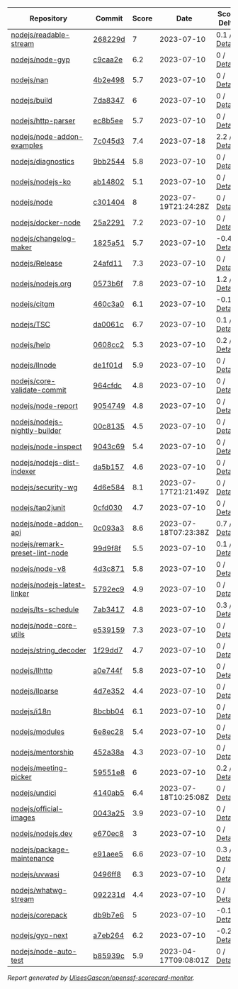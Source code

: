 <!-- OPENSSF-SCORECARD-MONITOR:START -->

| Repository | Commit | Score | Date | Score Delta | Report | StepSecurity |
| -- | -- | -- | -- | -- | -- | -- |
| [nodejs/readable-stream](https://github.com/nodejs/readable-stream) | [268229d](https://github.com/nodejs/readable-stream/commit/268229d67620d092ea4d64de5416f55997eadbaa) | 7 | 2023-07-10 | 0.1 / [Details](https://kooltheba.github.io/openssf-scorecard-api-visualizer/#/projects/github.com/nodejs/readable-stream/compare/50435d1b31a9d08741c82c7f6b74a3c696537c3c/268229d67620d092ea4d64de5416f55997eadbaa) | [View](https://kooltheba.github.io/openssf-scorecard-api-visualizer/#/projects/github.com/nodejs/readable-stream/commit/268229d67620d092ea4d64de5416f55997eadbaa) | [Fix it](https://app.stepsecurity.io/securerepo?repo=nodejs/readable-stream) |
| [nodejs/node-gyp](https://github.com/nodejs/node-gyp) | [c9caa2e](https://github.com/nodejs/node-gyp/commit/c9caa2ecf3c7deae68444ce8fabb32d2dca651cd) | 6.2 | 2023-07-10 | 0 / [Details](https://kooltheba.github.io/openssf-scorecard-api-visualizer/#/projects/github.com/nodejs/node-gyp/compare/53c99ae573bd5a5435e843b7de6b2e684f4de4d3/c9caa2ecf3c7deae68444ce8fabb32d2dca651cd) | [View](https://kooltheba.github.io/openssf-scorecard-api-visualizer/#/projects/github.com/nodejs/node-gyp/commit/c9caa2ecf3c7deae68444ce8fabb32d2dca651cd) | [Fix it](https://app.stepsecurity.io/securerepo?repo=nodejs/node-gyp) |
| [nodejs/nan](https://github.com/nodejs/nan) | [4b2e498](https://github.com/nodejs/nan/commit/4b2e498b011fdcec517827c1b1e697516007d72e) | 5.7 | 2023-07-10 | 0 / [Details](https://kooltheba.github.io/openssf-scorecard-api-visualizer/#/projects/github.com/nodejs/nan/compare/4b2e498b011fdcec517827c1b1e697516007d72e/4b2e498b011fdcec517827c1b1e697516007d72e) | [View](https://kooltheba.github.io/openssf-scorecard-api-visualizer/#/projects/github.com/nodejs/nan/commit/4b2e498b011fdcec517827c1b1e697516007d72e) | [Fix it](https://app.stepsecurity.io/securerepo?repo=nodejs/nan) |
| [nodejs/build](https://github.com/nodejs/build) | [7da8347](https://github.com/nodejs/build/commit/7da8347ca90501fb278983fec4112ab232d71f8a) | 6 | 2023-07-10 | 0 / [Details](https://kooltheba.github.io/openssf-scorecard-api-visualizer/#/projects/github.com/nodejs/build/compare/01d576e51d4e523d6b346cb96557b6ec96ea8cfc/7da8347ca90501fb278983fec4112ab232d71f8a) | [View](https://kooltheba.github.io/openssf-scorecard-api-visualizer/#/projects/github.com/nodejs/build/commit/7da8347ca90501fb278983fec4112ab232d71f8a) | [Fix it](https://app.stepsecurity.io/securerepo?repo=nodejs/build) |
| [nodejs/http-parser](https://github.com/nodejs/http-parser) | [ec8b5ee](https://github.com/nodejs/http-parser/commit/ec8b5ee63f0e51191ea43bb0c6eac7bfbff3141d) | 5.7 | 2023-07-10 | 0 / [Details](https://kooltheba.github.io/openssf-scorecard-api-visualizer/#/projects/github.com/nodejs/http-parser/compare/ec8b5ee63f0e51191ea43bb0c6eac7bfbff3141d/ec8b5ee63f0e51191ea43bb0c6eac7bfbff3141d) | [View](https://kooltheba.github.io/openssf-scorecard-api-visualizer/#/projects/github.com/nodejs/http-parser/commit/ec8b5ee63f0e51191ea43bb0c6eac7bfbff3141d) | [Fix it](https://app.stepsecurity.io/securerepo?repo=nodejs/http-parser) |
| [nodejs/node-addon-examples](https://github.com/nodejs/node-addon-examples) | [7c045d3](https://github.com/nodejs/node-addon-examples/commit/7c045d3f93ae75967bb2b02044a490852811fdc0) | 7.4 | 2023-07-18 | 2.2 / [Details](https://kooltheba.github.io/openssf-scorecard-api-visualizer/#/projects/github.com/nodejs/node-addon-examples/compare/ebcb9fe73cda6b8487cbc8ea477c5615fb3179fc/7c045d3f93ae75967bb2b02044a490852811fdc0) | [View](https://kooltheba.github.io/openssf-scorecard-api-visualizer/#/projects/github.com/nodejs/node-addon-examples/commit/7c045d3f93ae75967bb2b02044a490852811fdc0) | [Fix it](https://app.stepsecurity.io/securerepo?repo=nodejs/node-addon-examples) |
| [nodejs/diagnostics](https://github.com/nodejs/diagnostics) | [9bb2544](https://github.com/nodejs/diagnostics/commit/9bb2544d2ec205d9364e99331262ea97b5f8446b) | 5.8 | 2023-07-10 | 0 / [Details](https://kooltheba.github.io/openssf-scorecard-api-visualizer/#/projects/github.com/nodejs/diagnostics/compare/9bb2544d2ec205d9364e99331262ea97b5f8446b/9bb2544d2ec205d9364e99331262ea97b5f8446b) | [View](https://kooltheba.github.io/openssf-scorecard-api-visualizer/#/projects/github.com/nodejs/diagnostics/commit/9bb2544d2ec205d9364e99331262ea97b5f8446b) | [Fix it](https://app.stepsecurity.io/securerepo?repo=nodejs/diagnostics) |
| [nodejs/nodejs-ko](https://github.com/nodejs/nodejs-ko) | [ab14802](https://github.com/nodejs/nodejs-ko/commit/ab14802dc2e7288bdc4353a24176dce2f4ba9dff) | 5.1 | 2023-07-10 | 0 / [Details](https://kooltheba.github.io/openssf-scorecard-api-visualizer/#/projects/github.com/nodejs/nodejs-ko/compare/ab14802dc2e7288bdc4353a24176dce2f4ba9dff/ab14802dc2e7288bdc4353a24176dce2f4ba9dff) | [View](https://kooltheba.github.io/openssf-scorecard-api-visualizer/#/projects/github.com/nodejs/nodejs-ko/commit/ab14802dc2e7288bdc4353a24176dce2f4ba9dff) | [Fix it](https://app.stepsecurity.io/securerepo?repo=nodejs/nodejs-ko) |
| [nodejs/node](https://github.com/nodejs/node) | [c301404](https://github.com/nodejs/node/commit/c301404105a7256b79a0b8c4522ce47af96dfa17) | 8 | 2023-07-19T21:24:28Z | 0 / [Details](https://kooltheba.github.io/openssf-scorecard-api-visualizer/#/projects/github.com/nodejs/node/compare/b5e16adb1d155759e7db405eead5a43cd425785d/c301404105a7256b79a0b8c4522ce47af96dfa17) | [View](https://kooltheba.github.io/openssf-scorecard-api-visualizer/#/projects/github.com/nodejs/node/commit/c301404105a7256b79a0b8c4522ce47af96dfa17) | [Fix it](https://app.stepsecurity.io/securerepo?repo=nodejs/node) |
| [nodejs/docker-node](https://github.com/nodejs/docker-node) | [25a2291](https://github.com/nodejs/docker-node/commit/25a2291c9e10d662b1466710dbf94f1a5685dd93) | 7.2 | 2023-07-10 | 0 / [Details](https://kooltheba.github.io/openssf-scorecard-api-visualizer/#/projects/github.com/nodejs/docker-node/compare/a98a5139e7296003e489d77a387a1fd355693fdf/25a2291c9e10d662b1466710dbf94f1a5685dd93) | [View](https://kooltheba.github.io/openssf-scorecard-api-visualizer/#/projects/github.com/nodejs/docker-node/commit/25a2291c9e10d662b1466710dbf94f1a5685dd93) | [Fix it](https://app.stepsecurity.io/securerepo?repo=nodejs/docker-node) |
| [nodejs/changelog-maker](https://github.com/nodejs/changelog-maker) | [1825a51](https://github.com/nodejs/changelog-maker/commit/1825a51d6cc751dff4020868da11325771504754) | 5.7 | 2023-07-10 | -0.4 / [Details](https://kooltheba.github.io/openssf-scorecard-api-visualizer/#/projects/github.com/nodejs/changelog-maker/compare/1825a51d6cc751dff4020868da11325771504754/1825a51d6cc751dff4020868da11325771504754) | [View](https://kooltheba.github.io/openssf-scorecard-api-visualizer/#/projects/github.com/nodejs/changelog-maker/commit/1825a51d6cc751dff4020868da11325771504754) | [Fix it](https://app.stepsecurity.io/securerepo?repo=nodejs/changelog-maker) |
| [nodejs/Release](https://github.com/nodejs/Release) | [24afd11](https://github.com/nodejs/Release/commit/24afd116816e75691d0f184bba8d4600fd3feb3b) | 7.3 | 2023-07-10 | 0 / [Details](https://kooltheba.github.io/openssf-scorecard-api-visualizer/#/projects/github.com/nodejs/Release/compare/b4b46113a259b19db074a7fd47b552d84c0883f4/24afd116816e75691d0f184bba8d4600fd3feb3b) | [View](https://kooltheba.github.io/openssf-scorecard-api-visualizer/#/projects/github.com/nodejs/Release/commit/24afd116816e75691d0f184bba8d4600fd3feb3b) | [Fix it](https://app.stepsecurity.io/securerepo?repo=nodejs/Release) |
| [nodejs/nodejs.org](https://github.com/nodejs/nodejs.org) | [0573b6f](https://github.com/nodejs/nodejs.org/commit/0573b6fdcd6b3b2634346074ffb34fec8db0511d) | 7.8 | 2023-07-10 | 1.2 / [Details](https://kooltheba.github.io/openssf-scorecard-api-visualizer/#/projects/github.com/nodejs/nodejs.org/compare/54c1e9e59adcbd0212eff819b6dd29b1a73708b9/0573b6fdcd6b3b2634346074ffb34fec8db0511d) | [View](https://kooltheba.github.io/openssf-scorecard-api-visualizer/#/projects/github.com/nodejs/nodejs.org/commit/0573b6fdcd6b3b2634346074ffb34fec8db0511d) | [Fix it](https://app.stepsecurity.io/securerepo?repo=nodejs/nodejs.org) |
| [nodejs/citgm](https://github.com/nodejs/citgm) | [460c3a0](https://github.com/nodejs/citgm/commit/460c3a008f1c33bda2e136631d0162479419ed36) | 6.1 | 2023-07-10 | -0.1 / [Details](https://kooltheba.github.io/openssf-scorecard-api-visualizer/#/projects/github.com/nodejs/citgm/compare/460c3a008f1c33bda2e136631d0162479419ed36/460c3a008f1c33bda2e136631d0162479419ed36) | [View](https://kooltheba.github.io/openssf-scorecard-api-visualizer/#/projects/github.com/nodejs/citgm/commit/460c3a008f1c33bda2e136631d0162479419ed36) | [Fix it](https://app.stepsecurity.io/securerepo?repo=nodejs/citgm) |
| [nodejs/TSC](https://github.com/nodejs/TSC) | [da0061c](https://github.com/nodejs/TSC/commit/da0061c30550f4f3d45f17998ca1c240f81ae3c3) | 6.7 | 2023-07-10 | 0.1 / [Details](https://kooltheba.github.io/openssf-scorecard-api-visualizer/#/projects/github.com/nodejs/TSC/compare/baf3284e8632ed5c86357bb4085caee5fe54b78a/da0061c30550f4f3d45f17998ca1c240f81ae3c3) | [View](https://kooltheba.github.io/openssf-scorecard-api-visualizer/#/projects/github.com/nodejs/TSC/commit/da0061c30550f4f3d45f17998ca1c240f81ae3c3) | [Fix it](https://app.stepsecurity.io/securerepo?repo=nodejs/TSC) |
| [nodejs/help](https://github.com/nodejs/help) | [0608cc2](https://github.com/nodejs/help/commit/0608cc214bff6701f81d0554791dda3f78fee3f0) | 5.3 | 2023-07-10 | 0.2 / [Details](https://kooltheba.github.io/openssf-scorecard-api-visualizer/#/projects/github.com/nodejs/help/compare/0608cc214bff6701f81d0554791dda3f78fee3f0/0608cc214bff6701f81d0554791dda3f78fee3f0) | [View](https://kooltheba.github.io/openssf-scorecard-api-visualizer/#/projects/github.com/nodejs/help/commit/0608cc214bff6701f81d0554791dda3f78fee3f0) | [Fix it](https://app.stepsecurity.io/securerepo?repo=nodejs/help) |
| [nodejs/llnode](https://github.com/nodejs/llnode) | [de1f01d](https://github.com/nodejs/llnode/commit/de1f01d70a5c58111dd873d340f898023e4e8fe6) | 5.9 | 2023-07-10 | 0 / [Details](https://kooltheba.github.io/openssf-scorecard-api-visualizer/#/projects/github.com/nodejs/llnode/compare/de1f01d70a5c58111dd873d340f898023e4e8fe6/de1f01d70a5c58111dd873d340f898023e4e8fe6) | [View](https://kooltheba.github.io/openssf-scorecard-api-visualizer/#/projects/github.com/nodejs/llnode/commit/de1f01d70a5c58111dd873d340f898023e4e8fe6) | [Fix it](https://app.stepsecurity.io/securerepo?repo=nodejs/llnode) |
| [nodejs/core-validate-commit](https://github.com/nodejs/core-validate-commit) | [964cfdc](https://github.com/nodejs/core-validate-commit/commit/964cfdcd8e0090e3c6493d9af2e38839ea0575cc) | 4.8 | 2023-07-10 | 0 / [Details](https://kooltheba.github.io/openssf-scorecard-api-visualizer/#/projects/github.com/nodejs/core-validate-commit/compare/964cfdcd8e0090e3c6493d9af2e38839ea0575cc/964cfdcd8e0090e3c6493d9af2e38839ea0575cc) | [View](https://kooltheba.github.io/openssf-scorecard-api-visualizer/#/projects/github.com/nodejs/core-validate-commit/commit/964cfdcd8e0090e3c6493d9af2e38839ea0575cc) | [Fix it](https://app.stepsecurity.io/securerepo?repo=nodejs/core-validate-commit) |
| [nodejs/node-report](https://github.com/nodejs/node-report) | [9054749](https://github.com/nodejs/node-report/commit/90547492f5da29948b00a19b13490b2ebe2c0cd6) | 4.8 | 2023-07-10 | 0 / [Details](https://kooltheba.github.io/openssf-scorecard-api-visualizer/#/projects/github.com/nodejs/node-report/compare/90547492f5da29948b00a19b13490b2ebe2c0cd6/90547492f5da29948b00a19b13490b2ebe2c0cd6) | [View](https://kooltheba.github.io/openssf-scorecard-api-visualizer/#/projects/github.com/nodejs/node-report/commit/90547492f5da29948b00a19b13490b2ebe2c0cd6) | [Fix it](https://app.stepsecurity.io/securerepo?repo=nodejs/node-report) |
| [nodejs/nodejs-nightly-builder](https://github.com/nodejs/nodejs-nightly-builder) | [00c8135](https://github.com/nodejs/nodejs-nightly-builder/commit/00c8135102b0e272ed1d8950845a5412cc9bc237) | 4.5 | 2023-07-10 | 0 / [Details](https://kooltheba.github.io/openssf-scorecard-api-visualizer/#/projects/github.com/nodejs/nodejs-nightly-builder/compare/00c8135102b0e272ed1d8950845a5412cc9bc237/00c8135102b0e272ed1d8950845a5412cc9bc237) | [View](https://kooltheba.github.io/openssf-scorecard-api-visualizer/#/projects/github.com/nodejs/nodejs-nightly-builder/commit/00c8135102b0e272ed1d8950845a5412cc9bc237) | [Fix it](https://app.stepsecurity.io/securerepo?repo=nodejs/nodejs-nightly-builder) |
| [nodejs/node-inspect](https://github.com/nodejs/node-inspect) | [9043c69](https://github.com/nodejs/node-inspect/commit/9043c6986822cf499829c079f9a7debf0a95403f) | 5.4 | 2023-07-10 | 0 / [Details](https://kooltheba.github.io/openssf-scorecard-api-visualizer/#/projects/github.com/nodejs/node-inspect/compare/9043c6986822cf499829c079f9a7debf0a95403f/9043c6986822cf499829c079f9a7debf0a95403f) | [View](https://kooltheba.github.io/openssf-scorecard-api-visualizer/#/projects/github.com/nodejs/node-inspect/commit/9043c6986822cf499829c079f9a7debf0a95403f) | [Fix it](https://app.stepsecurity.io/securerepo?repo=nodejs/node-inspect) |
| [nodejs/nodejs-dist-indexer](https://github.com/nodejs/nodejs-dist-indexer) | [da5b157](https://github.com/nodejs/nodejs-dist-indexer/commit/da5b1572f3d96b54a151fc0e9123d8011ad7afb3) | 4.6 | 2023-07-10 | 0 / [Details](https://kooltheba.github.io/openssf-scorecard-api-visualizer/#/projects/github.com/nodejs/nodejs-dist-indexer/compare/da5b1572f3d96b54a151fc0e9123d8011ad7afb3/da5b1572f3d96b54a151fc0e9123d8011ad7afb3) | [View](https://kooltheba.github.io/openssf-scorecard-api-visualizer/#/projects/github.com/nodejs/nodejs-dist-indexer/commit/da5b1572f3d96b54a151fc0e9123d8011ad7afb3) | [Fix it](https://app.stepsecurity.io/securerepo?repo=nodejs/nodejs-dist-indexer) |
| [nodejs/security-wg](https://github.com/nodejs/security-wg) | [4d6e584](https://github.com/nodejs/security-wg/commit/4d6e584847bc1bbe3fdbcebe16b45d45260b87e6) | 8.1 | 2023-07-17T21:21:49Z | 0 / [Details](https://kooltheba.github.io/openssf-scorecard-api-visualizer/#/projects/github.com/nodejs/security-wg/compare/1ab64fe21f28e2ca858ca317251dea36951b4c3f/4d6e584847bc1bbe3fdbcebe16b45d45260b87e6) | [View](https://kooltheba.github.io/openssf-scorecard-api-visualizer/#/projects/github.com/nodejs/security-wg/commit/4d6e584847bc1bbe3fdbcebe16b45d45260b87e6) | [Fix it](https://app.stepsecurity.io/securerepo?repo=nodejs/security-wg) |
| [nodejs/tap2junit](https://github.com/nodejs/tap2junit) | [0cfd030](https://github.com/nodejs/tap2junit/commit/0cfd0301af2f5fa10d41bda0e101e915bd24a5cf) | 4.7 | 2023-07-10 | 0 / [Details](https://kooltheba.github.io/openssf-scorecard-api-visualizer/#/projects/github.com/nodejs/tap2junit/compare/0cfd0301af2f5fa10d41bda0e101e915bd24a5cf/0cfd0301af2f5fa10d41bda0e101e915bd24a5cf) | [View](https://kooltheba.github.io/openssf-scorecard-api-visualizer/#/projects/github.com/nodejs/tap2junit/commit/0cfd0301af2f5fa10d41bda0e101e915bd24a5cf) | [Fix it](https://app.stepsecurity.io/securerepo?repo=nodejs/tap2junit) |
| [nodejs/node-addon-api](https://github.com/nodejs/node-addon-api) | [0c093a3](https://github.com/nodejs/node-addon-api/commit/0c093a33e8fa067680ce4a44169e058c5d30e983) | 8.6 | 2023-07-18T07:23:38Z | 0.7 / [Details](https://kooltheba.github.io/openssf-scorecard-api-visualizer/#/projects/github.com/nodejs/node-addon-api/compare/afa494ef7f95148a1388813d69628e6367d6f600/0c093a33e8fa067680ce4a44169e058c5d30e983) | [View](https://kooltheba.github.io/openssf-scorecard-api-visualizer/#/projects/github.com/nodejs/node-addon-api/commit/0c093a33e8fa067680ce4a44169e058c5d30e983) | [Fix it](https://app.stepsecurity.io/securerepo?repo=nodejs/node-addon-api) |
| [nodejs/remark-preset-lint-node](https://github.com/nodejs/remark-preset-lint-node) | [99d9f8f](https://github.com/nodejs/remark-preset-lint-node/commit/99d9f8feea37bbd649d218e9534de948f1181bd3) | 5.5 | 2023-07-10 | 0.1 / [Details](https://kooltheba.github.io/openssf-scorecard-api-visualizer/#/projects/github.com/nodejs/remark-preset-lint-node/compare/69a4c2cdca14a70d1c73f00e5cd4e8e6629f37e1/99d9f8feea37bbd649d218e9534de948f1181bd3) | [View](https://kooltheba.github.io/openssf-scorecard-api-visualizer/#/projects/github.com/nodejs/remark-preset-lint-node/commit/99d9f8feea37bbd649d218e9534de948f1181bd3) | [Fix it](https://app.stepsecurity.io/securerepo?repo=nodejs/remark-preset-lint-node) |
| [nodejs/node-v8](https://github.com/nodejs/node-v8) | [4d3c871](https://github.com/nodejs/node-v8/commit/4d3c8710c78f5bb9f3b7ecfab4db4f42b364e80d) | 5.8 | 2023-07-10 | 0 / [Details](https://kooltheba.github.io/openssf-scorecard-api-visualizer/#/projects/github.com/nodejs/node-v8/compare/4d3c8710c78f5bb9f3b7ecfab4db4f42b364e80d/4d3c8710c78f5bb9f3b7ecfab4db4f42b364e80d) | [View](https://kooltheba.github.io/openssf-scorecard-api-visualizer/#/projects/github.com/nodejs/node-v8/commit/4d3c8710c78f5bb9f3b7ecfab4db4f42b364e80d) | [Fix it](https://app.stepsecurity.io/securerepo?repo=nodejs/node-v8) |
| [nodejs/nodejs-latest-linker](https://github.com/nodejs/nodejs-latest-linker) | [5792ec9](https://github.com/nodejs/nodejs-latest-linker/commit/5792ec991efc5b35aa67e14b45d5120fba369edd) | 4.9 | 2023-07-10 | 0 / [Details](https://kooltheba.github.io/openssf-scorecard-api-visualizer/#/projects/github.com/nodejs/nodejs-latest-linker/compare/5792ec991efc5b35aa67e14b45d5120fba369edd/5792ec991efc5b35aa67e14b45d5120fba369edd) | [View](https://kooltheba.github.io/openssf-scorecard-api-visualizer/#/projects/github.com/nodejs/nodejs-latest-linker/commit/5792ec991efc5b35aa67e14b45d5120fba369edd) | [Fix it](https://app.stepsecurity.io/securerepo?repo=nodejs/nodejs-latest-linker) |
| [nodejs/lts-schedule](https://github.com/nodejs/lts-schedule) | [7ab3417](https://github.com/nodejs/lts-schedule/commit/7ab3417749715bd6665eb840da54a5bea696ecc0) | 4.8 | 2023-07-10 | 0.3 / [Details](https://kooltheba.github.io/openssf-scorecard-api-visualizer/#/projects/github.com/nodejs/lts-schedule/compare/d5bd02cd237e085348785b88a19b01e5cd57c558/7ab3417749715bd6665eb840da54a5bea696ecc0) | [View](https://kooltheba.github.io/openssf-scorecard-api-visualizer/#/projects/github.com/nodejs/lts-schedule/commit/7ab3417749715bd6665eb840da54a5bea696ecc0) | [Fix it](https://app.stepsecurity.io/securerepo?repo=nodejs/lts-schedule) |
| [nodejs/node-core-utils](https://github.com/nodejs/node-core-utils) | [e539159](https://github.com/nodejs/node-core-utils/commit/e5391595e5b046fcf267873add531da5cd0af8b9) | 7.3 | 2023-07-10 | 0 / [Details](https://kooltheba.github.io/openssf-scorecard-api-visualizer/#/projects/github.com/nodejs/node-core-utils/compare/015bf203aecb918d9af7949280c9b8c936fef7b7/e5391595e5b046fcf267873add531da5cd0af8b9) | [View](https://kooltheba.github.io/openssf-scorecard-api-visualizer/#/projects/github.com/nodejs/node-core-utils/commit/e5391595e5b046fcf267873add531da5cd0af8b9) | [Fix it](https://app.stepsecurity.io/securerepo?repo=nodejs/node-core-utils) |
| [nodejs/string_decoder](https://github.com/nodejs/string_decoder) | [1f29dd7](https://github.com/nodejs/string_decoder/commit/1f29dd715a6c829da89e869af7dafc231c20ed9f) | 4.7 | 2023-07-10 | 0 / [Details](https://kooltheba.github.io/openssf-scorecard-api-visualizer/#/projects/github.com/nodejs/string_decoder/compare/1f29dd715a6c829da89e869af7dafc231c20ed9f/1f29dd715a6c829da89e869af7dafc231c20ed9f) | [View](https://kooltheba.github.io/openssf-scorecard-api-visualizer/#/projects/github.com/nodejs/string_decoder/commit/1f29dd715a6c829da89e869af7dafc231c20ed9f) | [Fix it](https://app.stepsecurity.io/securerepo?repo=nodejs/string_decoder) |
| [nodejs/llhttp](https://github.com/nodejs/llhttp) | [a0e744f](https://github.com/nodejs/llhttp/commit/a0e744f850d8101a51284868ffdf745bcfe4fbcc) | 5.8 | 2023-07-10 | 0 / [Details](https://kooltheba.github.io/openssf-scorecard-api-visualizer/#/projects/github.com/nodejs/llhttp/compare/a0e744f850d8101a51284868ffdf745bcfe4fbcc/a0e744f850d8101a51284868ffdf745bcfe4fbcc) | [View](https://kooltheba.github.io/openssf-scorecard-api-visualizer/#/projects/github.com/nodejs/llhttp/commit/a0e744f850d8101a51284868ffdf745bcfe4fbcc) | [Fix it](https://app.stepsecurity.io/securerepo?repo=nodejs/llhttp) |
| [nodejs/llparse](https://github.com/nodejs/llparse) | [4d7e352](https://github.com/nodejs/llparse/commit/4d7e35267870b576f41112f6f720f4a1009b10b8) | 4.4 | 2023-07-10 | 0 / [Details](https://kooltheba.github.io/openssf-scorecard-api-visualizer/#/projects/github.com/nodejs/llparse/compare/4d7e35267870b576f41112f6f720f4a1009b10b8/4d7e35267870b576f41112f6f720f4a1009b10b8) | [View](https://kooltheba.github.io/openssf-scorecard-api-visualizer/#/projects/github.com/nodejs/llparse/commit/4d7e35267870b576f41112f6f720f4a1009b10b8) | [Fix it](https://app.stepsecurity.io/securerepo?repo=nodejs/llparse) |
| [nodejs/i18n](https://github.com/nodejs/i18n) | [8bcbb04](https://github.com/nodejs/i18n/commit/8bcbb04a212b5ea65ba362407d1c65a3aaefc392) | 6.1 | 2023-07-10 | 0 / [Details](https://kooltheba.github.io/openssf-scorecard-api-visualizer/#/projects/github.com/nodejs/i18n/compare/8bcbb04a212b5ea65ba362407d1c65a3aaefc392/8bcbb04a212b5ea65ba362407d1c65a3aaefc392) | [View](https://kooltheba.github.io/openssf-scorecard-api-visualizer/#/projects/github.com/nodejs/i18n/commit/8bcbb04a212b5ea65ba362407d1c65a3aaefc392) | [Fix it](https://app.stepsecurity.io/securerepo?repo=nodejs/i18n) |
| [nodejs/modules](https://github.com/nodejs/modules) | [6e8ec28](https://github.com/nodejs/modules/commit/6e8ec28d20993ed8a7815c82255471ac628f2c3d) | 5.4 | 2023-07-10 | 0 / [Details](https://kooltheba.github.io/openssf-scorecard-api-visualizer/#/projects/github.com/nodejs/modules/compare/6e8ec28d20993ed8a7815c82255471ac628f2c3d/6e8ec28d20993ed8a7815c82255471ac628f2c3d) | [View](https://kooltheba.github.io/openssf-scorecard-api-visualizer/#/projects/github.com/nodejs/modules/commit/6e8ec28d20993ed8a7815c82255471ac628f2c3d) | [Fix it](https://app.stepsecurity.io/securerepo?repo=nodejs/modules) |
| [nodejs/mentorship](https://github.com/nodejs/mentorship) | [452a38a](https://github.com/nodejs/mentorship/commit/452a38aec26bb4d9256b2dcde79c51ffd44cd2b7) | 4.3 | 2023-07-10 | 0 / [Details](https://kooltheba.github.io/openssf-scorecard-api-visualizer/#/projects/github.com/nodejs/mentorship/compare/452a38aec26bb4d9256b2dcde79c51ffd44cd2b7/452a38aec26bb4d9256b2dcde79c51ffd44cd2b7) | [View](https://kooltheba.github.io/openssf-scorecard-api-visualizer/#/projects/github.com/nodejs/mentorship/commit/452a38aec26bb4d9256b2dcde79c51ffd44cd2b7) | [Fix it](https://app.stepsecurity.io/securerepo?repo=nodejs/mentorship) |
| [nodejs/meeting-picker](https://github.com/nodejs/meeting-picker) | [59551e8](https://github.com/nodejs/meeting-picker/commit/59551e89e5eaba260610a702dbd125d8117795b6) | 6 | 2023-07-10 | 0.2 / [Details](https://kooltheba.github.io/openssf-scorecard-api-visualizer/#/projects/github.com/nodejs/meeting-picker/compare/443f9642c34a3580817b6925e857c10b97e4f1a8/59551e89e5eaba260610a702dbd125d8117795b6) | [View](https://kooltheba.github.io/openssf-scorecard-api-visualizer/#/projects/github.com/nodejs/meeting-picker/commit/59551e89e5eaba260610a702dbd125d8117795b6) | [Fix it](https://app.stepsecurity.io/securerepo?repo=nodejs/meeting-picker) |
| [nodejs/undici](https://github.com/nodejs/undici) | [4140ab5](https://github.com/nodejs/undici/commit/4140ab5ed508bb7473bd3f1bf2f04f2f5845f288) | 6.4 | 2023-07-18T10:25:08Z | 0 / [Details](https://kooltheba.github.io/openssf-scorecard-api-visualizer/#/projects/github.com/nodejs/undici/compare/593c56c2553ccd4fa651bbb288abd48a15f51a36/4140ab5ed508bb7473bd3f1bf2f04f2f5845f288) | [View](https://kooltheba.github.io/openssf-scorecard-api-visualizer/#/projects/github.com/nodejs/undici/commit/4140ab5ed508bb7473bd3f1bf2f04f2f5845f288) | [Fix it](https://app.stepsecurity.io/securerepo?repo=nodejs/undici) |
| [nodejs/official-images](https://github.com/nodejs/official-images) | [0043a25](https://github.com/nodejs/official-images/commit/0043a2597f764b1c0374abd06c57d496d6cc8ffd) | 3.9 | 2023-07-10 | 0 / [Details](https://kooltheba.github.io/openssf-scorecard-api-visualizer/#/projects/github.com/nodejs/official-images/compare/0043a2597f764b1c0374abd06c57d496d6cc8ffd/0043a2597f764b1c0374abd06c57d496d6cc8ffd) | [View](https://kooltheba.github.io/openssf-scorecard-api-visualizer/#/projects/github.com/nodejs/official-images/commit/0043a2597f764b1c0374abd06c57d496d6cc8ffd) | [Fix it](https://app.stepsecurity.io/securerepo?repo=nodejs/official-images) |
| [nodejs/nodejs.dev](https://github.com/nodejs/nodejs.dev) | [e670ec8](https://github.com/nodejs/nodejs.dev/commit/e670ec88c82119ed3141d97e24a2e98630a304c9) | 3 | 2023-07-10 | 0 / [Details](https://kooltheba.github.io/openssf-scorecard-api-visualizer/#/projects/github.com/nodejs/nodejs.dev/compare/5a66d4102570ac8693a927b5ed2b440967fb29d3/e670ec88c82119ed3141d97e24a2e98630a304c9) | [View](https://kooltheba.github.io/openssf-scorecard-api-visualizer/#/projects/github.com/nodejs/nodejs.dev/commit/e670ec88c82119ed3141d97e24a2e98630a304c9) | [Fix it](https://app.stepsecurity.io/securerepo?repo=nodejs/nodejs.dev) |
| [nodejs/package-maintenance](https://github.com/nodejs/package-maintenance) | [e91aee5](https://github.com/nodejs/package-maintenance/commit/e91aee5cdbb4bf85cdb1b433d5967750531e1596) | 6.6 | 2023-07-10 | 0.3 / [Details](https://kooltheba.github.io/openssf-scorecard-api-visualizer/#/projects/github.com/nodejs/package-maintenance/compare/c1f11175431988140decf483a83a23e002d00ead/e91aee5cdbb4bf85cdb1b433d5967750531e1596) | [View](https://kooltheba.github.io/openssf-scorecard-api-visualizer/#/projects/github.com/nodejs/package-maintenance/commit/e91aee5cdbb4bf85cdb1b433d5967750531e1596) | [Fix it](https://app.stepsecurity.io/securerepo?repo=nodejs/package-maintenance) |
| [nodejs/uvwasi](https://github.com/nodejs/uvwasi) | [0496ff8](https://github.com/nodejs/uvwasi/commit/0496ff891a427c3d2ddee2142c84b5bcef4df159) | 6.3 | 2023-07-10 | 0 / [Details](https://kooltheba.github.io/openssf-scorecard-api-visualizer/#/projects/github.com/nodejs/uvwasi/compare/7dffc6b19d14aea8d63e13c49163021ec8822cee/0496ff891a427c3d2ddee2142c84b5bcef4df159) | [View](https://kooltheba.github.io/openssf-scorecard-api-visualizer/#/projects/github.com/nodejs/uvwasi/commit/0496ff891a427c3d2ddee2142c84b5bcef4df159) | [Fix it](https://app.stepsecurity.io/securerepo?repo=nodejs/uvwasi) |
| [nodejs/whatwg-stream](https://github.com/nodejs/whatwg-stream) | [092231d](https://github.com/nodejs/whatwg-stream/commit/092231da3ade919daef9b23ea4e0ed7c9a7dea80) | 4.4 | 2023-07-10 | 0 / [Details](https://kooltheba.github.io/openssf-scorecard-api-visualizer/#/projects/github.com/nodejs/whatwg-stream/compare/092231da3ade919daef9b23ea4e0ed7c9a7dea80/092231da3ade919daef9b23ea4e0ed7c9a7dea80) | [View](https://kooltheba.github.io/openssf-scorecard-api-visualizer/#/projects/github.com/nodejs/whatwg-stream/commit/092231da3ade919daef9b23ea4e0ed7c9a7dea80) | [Fix it](https://app.stepsecurity.io/securerepo?repo=nodejs/whatwg-stream) |
| [nodejs/corepack](https://github.com/nodejs/corepack) | [db9b7e6](https://github.com/nodejs/corepack/commit/db9b7e69823685dcc39f192f8237f7b46d936e22) | 5 | 2023-07-10 | -0.1 / [Details](https://kooltheba.github.io/openssf-scorecard-api-visualizer/#/projects/github.com/nodejs/corepack/compare/db9b7e69823685dcc39f192f8237f7b46d936e22/db9b7e69823685dcc39f192f8237f7b46d936e22) | [View](https://kooltheba.github.io/openssf-scorecard-api-visualizer/#/projects/github.com/nodejs/corepack/commit/db9b7e69823685dcc39f192f8237f7b46d936e22) | [Fix it](https://app.stepsecurity.io/securerepo?repo=nodejs/corepack) |
| [nodejs/gyp-next](https://github.com/nodejs/gyp-next) | [a7eb264](https://github.com/nodejs/gyp-next/commit/a7eb264d79e48319a2c203223e0ffbcccea3e9ad) | 6.2 | 2023-07-10 | -0.2 / [Details](https://kooltheba.github.io/openssf-scorecard-api-visualizer/#/projects/github.com/nodejs/gyp-next/compare/35ffeb1da8ef3fc8311e2e812cff550568f7e8a2/a7eb264d79e48319a2c203223e0ffbcccea3e9ad) | [View](https://kooltheba.github.io/openssf-scorecard-api-visualizer/#/projects/github.com/nodejs/gyp-next/commit/a7eb264d79e48319a2c203223e0ffbcccea3e9ad) | [Fix it](https://app.stepsecurity.io/securerepo?repo=nodejs/gyp-next) |
| [nodejs/node-auto-test](https://github.com/nodejs/node-auto-test) | [b85939c](https://github.com/nodejs/node-auto-test/commit/b85939c0dc88670c1d3fbed36b5aba01e2c3f4c7) | 5.9 | 2023-04-17T09:08:01Z | 0 / [Details](https://kooltheba.github.io/openssf-scorecard-api-visualizer/#/projects/github.com/nodejs/node-auto-test/compare/b85939c0dc88670c1d3fbed36b5aba01e2c3f4c7/b85939c0dc88670c1d3fbed36b5aba01e2c3f4c7) | [View](https://kooltheba.github.io/openssf-scorecard-api-visualizer/#/projects/github.com/nodejs/node-auto-test/commit/b85939c0dc88670c1d3fbed36b5aba01e2c3f4c7) | [Fix it](https://app.stepsecurity.io/securerepo?repo=nodejs/node-auto-test) |

_Report generated by [UlisesGascon/openssf-scorecard-monitor](https://github.com/UlisesGascon/openssf-scorecard-monitor)._
<!-- OPENSSF-SCORECARD-MONITOR:END -->